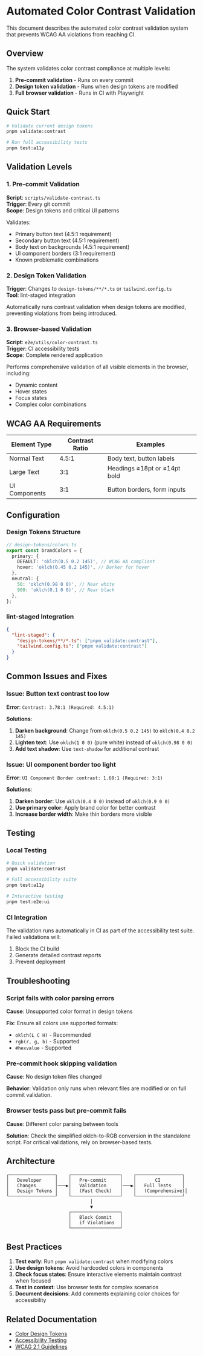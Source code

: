 # Automated Color Contrast Validation

This document describes the automated color contrast validation system that prevents WCAG AA violations from reaching CI.

## Overview

The system validates color contrast compliance at multiple levels:

1. **Pre-commit validation** - Runs on every commit
2. **Design token validation** - Runs when design tokens are modified
3. **Full browser validation** - Runs in CI with Playwright

## Quick Start

```bash
# Validate current design tokens
pnpm validate:contrast

# Run full accessibility tests
pnpm test:a11y
```

## Validation Levels

### 1. Pre-commit Validation

**Script**: `scripts/validate-contrast.ts`  
**Trigger**: Every git commit  
**Scope**: Design tokens and critical UI patterns

Validates:

- Primary button text (4.5:1 requirement)
- Secondary button text (4.5:1 requirement)
- Body text on backgrounds (4.5:1 requirement)
- UI component borders (3:1 requirement)
- Known problematic combinations

### 2. Design Token Validation

**Trigger**: Changes to `design-tokens/**/*.ts` or `tailwind.config.ts`  
**Tool**: lint-staged integration

Automatically runs contrast validation when design tokens are modified, preventing violations from being introduced.

### 3. Browser-based Validation

**Script**: `e2e/utils/color-contrast.ts`  
**Trigger**: CI accessibility tests  
**Scope**: Complete rendered application

Performs comprehensive validation of all visible elements in the browser, including:

- Dynamic content
- Hover states
- Focus states
- Complex color combinations

## WCAG AA Requirements

| Element Type  | Contrast Ratio | Examples                     |
| ------------- | -------------- | ---------------------------- |
| Normal Text   | 4.5:1          | Body text, button labels     |
| Large Text    | 3:1            | Headings ≥18pt or ≥14pt bold |
| UI Components | 3:1            | Button borders, form inputs  |

## Configuration

### Design Tokens Structure

```typescript
// design-tokens/colors.ts
export const brandColors = {
  primary: {
    DEFAULT: 'oklch(0.5 0.2 145)', // WCAG AA compliant
    hover: 'oklch(0.45 0.2 145)', // Darker for hover
  },
  neutral: {
    50: 'oklch(0.98 0 0)', // Near white
    900: 'oklch(0.1 0 0)', // Near black
  },
};
```

### lint-staged Integration

```json
{
  "lint-staged": {
    "design-tokens/**/*.ts": ["pnpm validate:contrast"],
    "tailwind.config.ts": ["pnpm validate:contrast"]
  }
}
```

## Common Issues and Fixes

### Issue: Button text contrast too low

**Error**: `Contrast: 3.78:1 (Required: 4.5:1)`

**Solutions**:

1. **Darken background**: Change from `oklch(0.5 0.2 145)` to `oklch(0.4 0.2 145)`
2. **Lighten text**: Use `oklch(1 0 0)` (pure white) instead of `oklch(0.98 0 0)`
3. **Add text shadow**: Use `text-shadow` for additional contrast

### Issue: UI component border too light

**Error**: `UI Component Border contrast: 1.68:1 (Required: 3:1)`

**Solutions**:

1. **Darken border**: Use `oklch(0.4 0 0)` instead of `oklch(0.9 0 0)`
2. **Use primary color**: Apply brand color for better contrast
3. **Increase border width**: Make thin borders more visible

## Testing

### Local Testing

```bash
# Quick validation
pnpm validate:contrast

# Full accessibility suite
pnpm test:a11y

# Interactive testing
pnpm test:e2e:ui
```

### CI Integration

The validation runs automatically in CI as part of the accessibility test suite. Failed validations will:

1. Block the CI build
2. Generate detailed contrast reports
3. Prevent deployment

## Troubleshooting

### Script fails with color parsing errors

**Cause**: Unsupported color format in design tokens

**Fix**: Ensure all colors use supported formats:

- `oklch(L C H)` - Recommended
- `rgb(r, g, b)` - Supported
- `#hexvalue` - Supported

### Pre-commit hook skipping validation

**Cause**: No design token files changed

**Behavior**: Validation only runs when relevant files are modified or on full commit validation.

### Browser tests pass but pre-commit fails

**Cause**: Different color parsing between tools

**Solution**: Check the simplified oklch-to-RGB conversion in the standalone script. For critical validations, rely on browser-based tests.

## Architecture

```
┌─────────────────┐    ┌──────────────────┐    ┌─────────────────┐
│   Developer     │    │   Pre-commit     │    │       CI        │
│   Changes       │───▶│   Validation     │───▶│   Full Tests    │
│   Design Tokens │    │   (Fast Check)   │    │   (Comprehensive)│
└─────────────────┘    └──────────────────┘    └─────────────────┘
                               │
                               ▼
                       ┌──────────────────┐
                       │   Block Commit   │
                       │   if Violations  │
                       └──────────────────┘
```

## Best Practices

1. **Test early**: Run `pnpm validate:contrast` when modifying colors
2. **Use design tokens**: Avoid hardcoded colors in components
3. **Check focus states**: Ensure interactive elements maintain contrast when focused
4. **Test in context**: Use browser tests for complex scenarios
5. **Document decisions**: Add comments explaining color choices for accessibility

## Related Documentation

- [Color Design Tokens](./color-tokens.md)
- [Accessibility Testing](./accessibility-testing.md)
- [WCAG 2.1 Guidelines](https://www.w3.org/WAI/WCAG21/quickref/)
